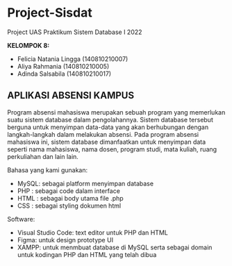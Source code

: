 # Project-Sisdat
Project UAS Praktikum Sistem Database I 2022


**KELOMPOK 8:**
*   Felicia Natania Lingga         (140810210007)
*   Aliya Rahmania                 (140810210005)
*   Adinda Salsabila               (140810210017)
    
    
## APLIKASI ABSENSI KAMPUS
Program absensi mahasiswa merupakan sebuah program yang memerlukan suatu sistem database dalam pengolahannya. Sistem database tersebut berguna untuk menyimpan data-data yang akan berhubungan dengan langkah-langkah dalam melakukan absensi. Pada program absensi mahasiswa ini, sistem database dimanfaatkan untuk menyimpan data seperti nama mahasiswa, nama dosen, program studi, mata kuliah, ruang perkuliahan dan lain lain.


Bahasa yang kami gunakan:
*   MySQL: sebagai platform menyimpan database
*   PHP  : sebagai code dalam interface 
*   HTML : sebagai body utama file .php
*   CSS  : sebagai styling dokumen html


Software:
*   Visual Studio Code: text editor untuk PHP dan HTML
*   Figma: untuk design prototype UI
*   XAMPP: untuk menmbuat database di MySQL serta sebagai domain untuk kodingan PHP dan HTML yang telah dibua
